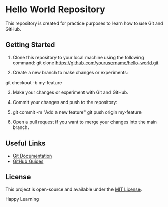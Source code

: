 # Hello World Repository

This repository is created for practice purposes to learn how to use Git and GitHub.

## Getting Started

1. Clone this repository to your local machine using the following command:
git clone https://github.com/yourusername/hello-world.git

2. Create a new branch to make changes or experiments:

git checkout -b my-feature

3. Make your changes or experiment with Git and GitHub.

4. Commit your changes and push to the repository:
5. git commit -m "Add a new feature"
git push origin my-feature

5. Open a pull request if you want to merge your changes into the main branch.

## Useful Links

- [Git Documentation](https://git-scm.com/doc)
- [GitHub Guides](https://guides.github.com/)

## License

This project is open-source and available under the [MIT License](LICENSE).

Happy Learning 

